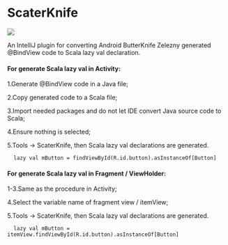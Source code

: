 # ScaterKnife

<a href="https://996.icu"><img src="https://img.shields.io/badge/link-996.icu-red.svg"></a>

An IntelliJ plugin for converting Android ButterKnife Zelezny generated @BindView code to Scala lazy val declaration.

#### For generate Scala lazy val in Activity:

1.Generate @BindView code in a Java file;

2.Copy generated code to a Scala file;

3.Import needed packages and do not let IDE convert Java source code to Scala;

4.Ensure nothing is selected;

5.Tools -> ScaterKnife, then Scala lazy val declarations are generated.

```
  lazy val mButton = findViewById(R.id.button).asInstanceOf[Button]
```

#### For generate Scala lazy val in Fragment / ViewHolder:

1-3.Same as the procedure in Activity;

4.Select the variable name of fragment view / itemView;

5.Tools -> ScaterKnife, then Scala lazy val declarations are generated.

```
  lazy val mButton = itemView.findViewById(R.id.button).asInstanceOf[Button]
```
